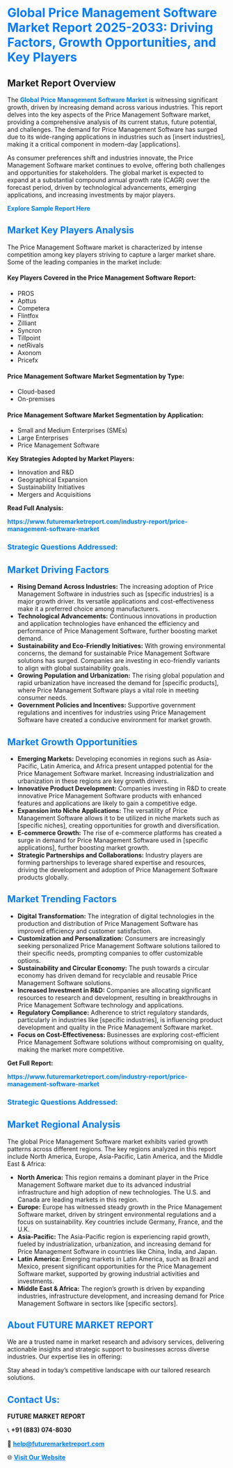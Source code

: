 <h1 style="color: #007BFF;">Global Price Management Software Market Report 2025-2033: Driving Factors, Growth Opportunities, and Key Players</h1>

<section id="overview">
<h2>Market Report Overview</h2>
<p>The <a href="https://www.futuremarketreport.com/industry-report/price-management-software-market" style="color: #007BFF; text-decoration: none;"><strong>Global Price Management Software Market</strong></a> is witnessing significant growth, driven by increasing demand across various industries. This report delves into the key aspects of the Price Management Software market, providing a comprehensive analysis of its current status, future potential, and challenges. The demand for Price Management Software has surged due to its wide-ranging applications in industries such as [insert industries], making it a critical component in modern-day [applications].</p>
<p>As consumer preferences shift and industries innovate, the Price Management Software market continues to evolve, offering both challenges and opportunities for stakeholders. The global market is expected to expand at a substantial compound annual growth rate (CAGR) over the forecast period, driven by technological advancements, emerging applications, and increasing investments by major players.</p>
</section>

<section id="overview">
<p><a href="https://www.futuremarketreport.com/request-sample/reportId=112639" style="color: #007BFF; text-decoration: none;"><strong>Explore Sample Report Here</strong></a></p>
</section>

<section id="key-players">
<h2 style="color: #007BFF;">Market Key Players Analysis</h2>
<p>The Price Management Software market is characterized by intense competition among key players striving to capture a larger market share. Some of the leading companies in the market include:</p>
<h4>Key Players Covered in the Price Management Software Report:</h4>
<ul><li>PROS</li><li>Apttus</li><li>Competera</li><li>Flintfox</li><li>Zilliant</li><li>Syncron</li><li>Tillpoint</li><li>netRivals</li><li>Axonom</li><li>Pricefx</li></ul>
<h4>Price Management Software Market Segmentation by Type:</h4>
<ul><li>Cloud-based</li><li>On-premises</li></ul>

<h4>Price Management Software Market Segmentation by Application:</h4>
<ul><li>Small and Medium Enterprises (SMEs)</li><li>Large Enterprises</li><li>Price Management Software</li></ul>
<p><strong>Key Strategies Adopted by Market Players:</strong></p>
<ul>
<li>Innovation and R&D</li>
<li>Geographical Expansion</li>
<li>Sustainability Initiatives</li>
<li>Mergers and Acquisitions</li>
</ul>
</section>

<section>
<p><strong>Read Full Analysis: </strong></p><a href="https://www.futuremarketreport.com/industry-report/price-management-software-market" style="color: #007BFF; text-decoration: none;"><strong>https://www.futuremarketreport.com/industry-report/price-management-software-market</strong></a>
<h3 style="color: #007BFF;">Strategic Questions Addressed:</h3>
</section>

<section id="driving-factors">
<h2 style="color: #007BFF;">Market Driving Factors</h2>
<ul>
<li><strong>Rising Demand Across Industries:</strong> The increasing adoption of Price Management Software in industries such as [specific industries] is a major growth driver. Its versatile applications and cost-effectiveness make it a preferred choice among manufacturers.</li>
<li><strong>Technological Advancements:</strong> Continuous innovations in production and application technologies have enhanced the efficiency and performance of Price Management Software, further boosting market demand.</li>
<li><strong>Sustainability and Eco-Friendly Initiatives:</strong> With growing environmental concerns, the demand for sustainable Price Management Software solutions has surged. Companies are investing in eco-friendly variants to align with global sustainability goals.</li>
<li><strong>Growing Population and Urbanization:</strong> The rising global population and rapid urbanization have increased the demand for [specific products], where Price Management Software plays a vital role in meeting consumer needs.</li>
<li><strong>Government Policies and Incentives:</strong> Supportive government regulations and incentives for industries using Price Management Software have created a conducive environment for market growth.</li>
</ul>
</section>

<section id="growth-opportunities">
<h2 style="color: #007BFF;">Market Growth Opportunities</h2>
<ul>
<li><strong>Emerging Markets:</strong> Developing economies in regions such as Asia-Pacific, Latin America, and Africa present untapped potential for the Price Management Software market. Increasing industrialization and urbanization in these regions are key growth drivers.</li>
<li><strong>Innovative Product Development:</strong> Companies investing in R&D to create innovative Price Management Software products with enhanced features and applications are likely to gain a competitive edge.</li>
<li><strong>Expansion into Niche Applications:</strong> The versatility of Price Management Software allows it to be utilized in niche markets such as [specific niches], creating opportunities for growth and diversification.</li>
<li><strong>E-commerce Growth:</strong> The rise of e-commerce platforms has created a surge in demand for Price Management Software used in [specific applications], further boosting market growth.</li>
<li><strong>Strategic Partnerships and Collaborations:</strong> Industry players are forming partnerships to leverage shared expertise and resources, driving the development and adoption of Price Management Software products globally.</li>
</ul>
</section>

<section id="trending-factors">
<h2 style="color: #007BFF;">Market Trending Factors</h2>
<ul>
<li><strong>Digital Transformation:</strong> The integration of digital technologies in the production and distribution of Price Management Software has improved efficiency and customer satisfaction.</li>
<li><strong>Customization and Personalization:</strong> Consumers are increasingly seeking personalized Price Management Software solutions tailored to their specific needs, prompting companies to offer customizable options.</li>
<li><strong>Sustainability and Circular Economy:</strong> The push towards a circular economy has driven demand for recyclable and reusable Price Management Software solutions.</li>
<li><strong>Increased Investment in R&D:</strong> Companies are allocating significant resources to research and development, resulting in breakthroughs in Price Management Software technology and applications.</li>
<li><strong>Regulatory Compliance:</strong> Adherence to strict regulatory standards, particularly in industries like [specific industries], is influencing product development and quality in the Price Management Software market.</li>
<li><strong>Focus on Cost-Effectiveness:</strong> Businesses are exploring cost-efficient Price Management Software solutions without compromising on quality, making the market more competitive.</li>
</ul>
</section>

<section>
<p><strong>Get Full Report: </strong></p><a href="https://www.futuremarketreport.com/industry-report/price-management-software-market" style="color: #007BFF; text-decoration: none;"><strong>https://www.futuremarketreport.com/industry-report/price-management-software-market</strong></a>
<h3 style="color: #007BFF;">Strategic Questions Addressed:</h3>
</section>


<section id="regional-analysis">
<h2 style="color: #007BFF;">Market Regional Analysis</h2>
<p>The global Price Management Software market exhibits varied growth patterns across different regions. The key regions analyzed in this report include North America, Europe, Asia-Pacific, Latin America, and the Middle East & Africa:</p>
<ul>
<li><strong>North America:</strong> This region remains a dominant player in the Price Management Software market due to its advanced industrial infrastructure and high adoption of new technologies. The U.S. and Canada are leading markets in this region.</li>
<li><strong>Europe:</strong> Europe has witnessed steady growth in the Price Management Software market, driven by stringent environmental regulations and a focus on sustainability. Key countries include Germany, France, and the U.K.</li>
<li><strong>Asia-Pacific:</strong> The Asia-Pacific region is experiencing rapid growth, fueled by industrialization, urbanization, and increasing demand for Price Management Software in countries like China, India, and Japan.</li>
<li><strong>Latin America:</strong> Emerging markets in Latin America, such as Brazil and Mexico, present significant opportunities for the Price Management Software market, supported by growing industrial activities and investments.</li>
<li><strong>Middle East & Africa:</strong> The region’s growth is driven by expanding industries, infrastructure development, and increasing demand for Price Management Software in sectors like [specific sectors].</li>
</ul>
</section>

<footer>
<h2 style="color: #007BFF;">About FUTURE MARKET REPORT</h2>
<p>We are a trusted name in market research and advisory services, delivering actionable insights and strategic support to businesses across diverse industries. Our expertise lies in offering:</p>

<p>Stay ahead in today’s competitive landscape with our tailored research solutions.</p>

<h2 style="color: #007BFF;">Contact Us:</h2>
<p><strong>FUTURE MARKET REPORT</strong></p>
<p>📞 <strong>+91 (883) 074-8030</strong></p>
<p>📧 <strong><a href="mailto:help@futuremarketreport.com" style="color: #007BFF;">help@futuremarketreport.com</a></strong></p>
<p>🌐 <strong><a href="https://www.futuremarketreport.com/" style="color: #007BFF;">Visit Our Website</a></strong></p>
</footer>